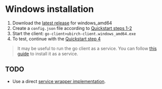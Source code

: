 # Windows installation

1. Download the [latest release](https://github.com/ubirch/ubirch-client-go/releases)  for windows_amd64
2. Create a `config.json` file according to [Quickstart steps 1-2](https://github.com/ubirch/ubirch-client-go#quick-start)
3. Start the client: `go-client>ubirch-client.windows_amd64.exe`
4. To test, continue with the [Quickstart step 4](https://github.com/ubirch/ubirch-client-go#quick-start)

> It may be useful to run the go client as a service. You can follow [this guide](https://www.howtogeek.com/50786/using-srvstart-to-run-any-application-as-a-windows-service/)
> to install it as a service.

## TODO

- Use a direct [service wrapper implementation](https://github.com/golang/sys/blob/master/windows/svc/example/service.go).
